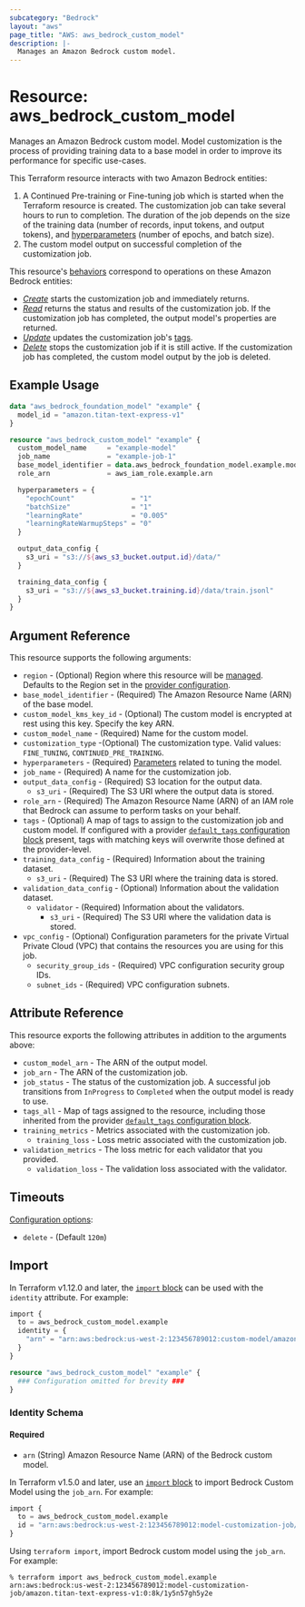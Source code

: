 ```yaml
---
subcategory: "Bedrock"
layout: "aws"
page_title: "AWS: aws_bedrock_custom_model"
description: |-
  Manages an Amazon Bedrock custom model.
---
```


# Resource: aws_bedrock_custom_model

Manages an Amazon Bedrock custom model.
Model customization is the process of providing training data to a base model in order to improve its performance for specific use-cases.

This Terraform resource interacts with two Amazon Bedrock entities:

1. A Continued Pre-training or Fine-tuning job which is started when the Terraform resource is created. The customization job can take several hours to run to completion. The duration of the job depends on the size of the training data (number of records, input tokens, and output tokens), and [hyperparameters](https://docs.aws.amazon.com/bedrock/latest/userguide/custom-models-hp.html) (number of epochs, and batch size).
2. The custom model output on successful completion of the customization job.

This resource's [behaviors](https://developer.hashicorp.com/terraform/language/resources/behavior) correspond to operations on these Amazon Bedrock entities:

* [_Create_](https://developer.hashicorp.com/terraform/plugin/framework/resources/create) starts the customization job and immediately returns.
* [_Read_](https://developer.hashicorp.com/terraform/plugin/framework/resources/read) returns the status and results of the customization job. If the customization job has completed, the output model's properties are returned.
* [_Update_](https://developer.hashicorp.com/terraform/plugin/framework/resources/update) updates the customization job's [tags](https://docs.aws.amazon.com/bedrock/latest/userguide/tagging.html).
* [_Delete_](https://developer.hashicorp.com/terraform/plugin/framework/resources/delete) stops the customization job if it is still active. If the customization job has completed, the custom model output by the job is deleted.

## Example Usage

```terraform
data "aws_bedrock_foundation_model" "example" {
  model_id = "amazon.titan-text-express-v1"
}

resource "aws_bedrock_custom_model" "example" {
  custom_model_name     = "example-model"
  job_name              = "example-job-1"
  base_model_identifier = data.aws_bedrock_foundation_model.example.model_arn
  role_arn              = aws_iam_role.example.arn

  hyperparameters = {
    "epochCount"              = "1"
    "batchSize"               = "1"
    "learningRate"            = "0.005"
    "learningRateWarmupSteps" = "0"
  }

  output_data_config {
    s3_uri = "s3://${aws_s3_bucket.output.id}/data/"
  }

  training_data_config {
    s3_uri = "s3://${aws_s3_bucket.training.id}/data/train.jsonl"
  }
}
```

## Argument Reference

This resource supports the following arguments:

* `region` - (Optional) Region where this resource will be [managed](https://docs.aws.amazon.com/general/latest/gr/rande.html#regional-endpoints). Defaults to the Region set in the [provider configuration](https://registry.terraform.io/providers/hashicorp/aws/latest/docs#aws-configuration-reference).
* `base_model_identifier` - (Required) The Amazon Resource Name (ARN) of the base model.
* `custom_model_kms_key_id` - (Optional) The custom model is encrypted at rest using this key. Specify the key ARN.
* `custom_model_name` - (Required) Name for the custom model.
* `customization_type` -(Optional) The customization type. Valid values: `FINE_TUNING`, `CONTINUED_PRE_TRAINING`.
* `hyperparameters` - (Required) [Parameters](https://docs.aws.amazon.com/bedrock/latest/userguide/custom-models-hp.html) related to tuning the model.
* `job_name` - (Required) A name for the customization job.
* `output_data_config` - (Required) S3 location for the output data.
    * `s3_uri` - (Required) The S3 URI where the output data is stored.
* `role_arn` - (Required) The Amazon Resource Name (ARN) of an IAM role that Bedrock can assume to perform tasks on your behalf.
* `tags` - (Optional) A map of tags to assign to the customization job and custom model. If configured with a provider [`default_tags` configuration block](https://registry.terraform.io/providers/hashicorp/aws/latest/docs#default_tags-configuration-block) present, tags with matching keys will overwrite those defined at the provider-level.
* `training_data_config` - (Required) Information about the training dataset.
    * `s3_uri` - (Required) The S3 URI where the training data is stored.
* `validation_data_config` - (Optional) Information about the validation dataset.
    * `validator` - (Required) Information about the validators.
        * `s3_uri` - (Required) The S3 URI where the validation data is stored.
* `vpc_config` - (Optional) Configuration parameters for the private Virtual Private Cloud (VPC) that contains the resources you are using for this job.
    * `security_group_ids` - (Required) VPC configuration security group IDs.
    * `subnet_ids` - (Required) VPC configuration subnets.

## Attribute Reference

This resource exports the following attributes in addition to the arguments above:

* `custom_model_arn` - The ARN of the output model.
* `job_arn` - The ARN of the customization job.
* `job_status` - The status of the customization job. A successful job transitions from `InProgress` to `Completed` when the output model is ready to use.
* `tags_all` - Map of tags assigned to the resource, including those inherited from the provider [`default_tags` configuration block](https://registry.terraform.io/providers/hashicorp/aws/latest/docs#default_tags-configuration-block).
* `training_metrics` - Metrics associated with the customization job.
    * `training_loss` - Loss metric associated with the customization job.
* `validation_metrics` - The loss metric for each validator that you provided.
    * `validation_loss` - The validation loss associated with the validator.

## Timeouts

[Configuration options](https://developer.hashicorp.com/terraform/language/resources/syntax#operation-timeouts):

* `delete` - (Default `120m`)

## Import

In Terraform v1.12.0 and later, the [`import` block](https://developer.hashicorp.com/terraform/language/import) can be used with the `identity` attribute. For example:

```terraform
import {
  to = aws_bedrock_custom_model.example
  identity = {
    "arn" = "arn:aws:bedrock:us-west-2:123456789012:custom-model/amazon.titan-text-lite-v1:0:4k/example-model"
  }
}

resource "aws_bedrock_custom_model" "example" {
  ### Configuration omitted for brevity ###
}
```

### Identity Schema

#### Required

- `arn` (String) Amazon Resource Name (ARN) of the Bedrock custom model.

In Terraform v1.5.0 and later, use an [`import` block](https://developer.hashicorp.com/terraform/language/import) to import Bedrock Custom Model using the `job_arn`. For example:

```terraform
import {
  to = aws_bedrock_custom_model.example
  id = "arn:aws:bedrock:us-west-2:123456789012:model-customization-job/amazon.titan-text-express-v1:0:8k/1y5n57gh5y2e"
}
```

Using `terraform import`, import Bedrock custom model using the `job_arn`. For example:

```console
% terraform import aws_bedrock_custom_model.example arn:aws:bedrock:us-west-2:123456789012:model-customization-job/amazon.titan-text-express-v1:0:8k/1y5n57gh5y2e
```
